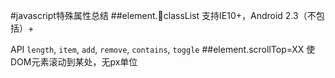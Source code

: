 #javascript特殊属性总结
##element.classList
支持IE10+，Android 2.3（不包括）+

API `length`, `item`, `add`, `remove`, `contains`, `toggle`
##element.scrollTop=XX
使DOM元素滚动到某处，无px单位

